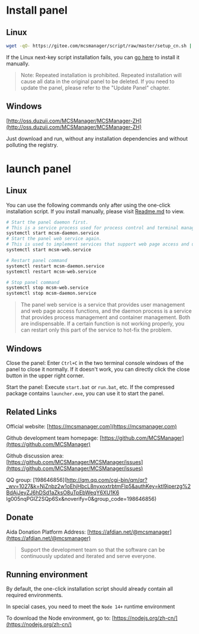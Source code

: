 # Install panel

## Linux

```bash
wget -qO- https://gitee.com/mcsmanager/script/raw/master/setup_cn.sh | bash
```

If the Linux next-key script installation fails, you can [go here](https://github.com/MCSManager/MCSManager#linux) to install it manually.

> Note: Repeated installation is prohibited. Repeated installation will cause all data in the original panel to be deleted. If you need to update the panel, please refer to the "Update Panel" chapter.

## Windows

[http://oss.duzuii.com/MCSManager/MCSManager-ZH](http://oss.duzuii.com/MCSManager/MCSManager-ZH)

Just download and run, without any installation dependencies and without polluting the registry.

# launch panel

## Linux

You can use the following commands only after using the one-click installation script. If you install manually, please visit [Readme.md](https://github.com/MCSManager/MCSManager/blob/master/README.md) to view.

```bash
# Start the panel daemon first.
# This is a service process used for process control and terminal management.
systemctl start mcsm-daemon.service
# Start the panel web service again.
# This is used to implement services that support web page access and user management.
systemctl start mcsm-web.service

# Restart panel command
systemctl restart mcsm-daemon.service
systemctl restart mcsm-web.service

# Stop panel command
systemctl stop mcsm-web.service
systemctl stop mcsm-daemon.service

```

> The panel web service is a service that provides user management and web page access functions, and the daemon process is a service that provides process management and container management. Both are indispensable. If a certain function is not working properly, you can restart only this part of the service to hot-fix the problem.

## Windows

Close the panel: Enter `Ctrl+C` in the two terminal console windows of the panel to close it normally. If it doesn't work, you can directly click the close button in the upper right corner.

Start the panel: Execute `start.bat` or `run.bat`, etc. If the compressed package contains `launcher.exe`, you can use it to start the panel.

## Related Links

Official website: [https://mcsmanager.com](https://mcsmanager.com)

Github development team homepage: [https://github.com/MCSManager](https://github.com/MCSManager)

Github discussion area: [https://github.com/MCSManager/MCSManager/issues](https://github.com/MCSManager/MCSManager/issues)

QQ group: [198646856](http://qm.qq.com/cgi-bin/qm/qr?_wv=1027&k=NjZnbz2w1oEhjHbcL8nyxoxtrbtmFlp5&authKey=ktl9iperzg%2BdAjJeyZJ6hDSd1aZksO8uTpEbWeqY6XU1K6 lg005nqPGlZ2SQp6Sx&noverify=0&group_code=198646856)

## Donate

Aida Donation Platform Address: [https://afdian.net/@mcsmanager](https://afdian.net/@mcsmanager)

> Support the development team so that the software can be continuously updated and iterated and serve everyone.

## Running environment

By default, the one-click installation script should already contain all required environments.

In special cases, you need to meet the `Node 14+` runtime environment

To download the Node environment, go to: [https://nodejs.org/zh-cn/](https://nodejs.org/zh-cn/)
